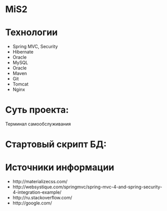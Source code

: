 # MiS2
# Технологии
<ul>
<li>Spring MVC, Security</li>
<li>Hibernate</li>
<li>Oracle</li>
<li>MySQL</li>
<li>Oracle</li>
<li>Maven</li>
<li>Git</li>
<li>Tomcat</li>
<li>Nginx</li>
</ul>

# Суть проекта:
Терминал самообслуживания

# Стартовый скрипт БД:

# Источники информации
<ul>
<li>http://materializecss.com/
<li>http://websystique.com/springmvc/spring-mvc-4-and-spring-security-4-integration-example/
<li>http://ru.stackoverflow.com/
<li>http://google.com/
</ul>